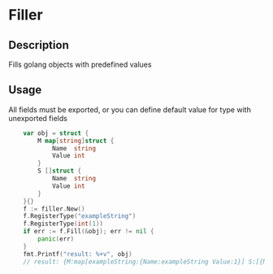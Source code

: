 # Filler
## Description
Fills golang objects with predefined values
## Usage
All fields must be exported, or you can define default value for type with unexported fields
```go
    var obj = struct {
        M map[string]struct {
            Name  string
            Value int
        }
        S []struct {
            Name  string
            Value int
        }
    }{}
    f := filler.New()
    f.RegisterType("exampleString")
    f.RegisterType(int(1))
    if err := f.Fill(&obj); err != nil {
        panic(err)
    }
    fmt.Printf("result: %+v", obj) 
    // result: {M:map[exampleString:{Name:exampleString Value:1}] S:[{Name:exampleString Value:1}]}
```